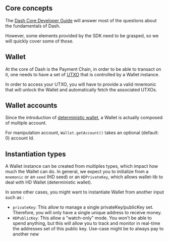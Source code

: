## Core concepts

The [Dash Core Developer Guide](https://dashcore.readme.io/docs/core-guide-introduction) will answer most of the questions about the fundamentals of Dash.   

However, some elements provided by the SDK need to be grasped, so we will quickly cover some of those.

## Wallet

At the core of Dash is the Payment Chain, in order to be able to transact on it, one needs to have a set of [UTXO](https://dashcore.readme.io/docs/core-guide-block-chain-transaction-data) that is controlled by a Wallet instance.  

In order to access your UTXO, you will have to provide a valid mnemonic that will unlock the Wallet and automatically fetch the associated UTXOs.

## Wallet accounts

Since the introduction of [deterministic wallet](https://github.com/bitcoin/bips/blob/master/bip-0044.mediawiki), a Wallet is actually composed of multiple account. 

For manipulation account, `Wallet.getAccount()` takes an optional (default: 0) account Id. 

## Instantiation types

A Wallet instance can be created from multiples types, which impact how much the Wallet can do. 
In general, we expect you to initialize from a `mnemonic` or an `seed` (HD seed) or an `HDPrivateKey`, which allows wallet-lib to deal with HD Wallet (deterministic wallet).  

In some other cases, you might want to instantiate Wallet from another input such as : 
- `privateKey`: This allow to manage a single privateKey/publicKey set. Therefore, you will only have a single unique address to receive money. 
- `HDPublicKey`: This allow a "watch-only" mode. You won't be able to spend anything, but this will allow you to track and monitor in real-time the addresses set of this public key. Use-case might be to always pay to another new 

